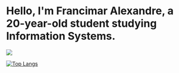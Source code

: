 # Hello, I'm Francimar Alexandre, a 20-year-old student studying Information Systems.

<picture>
  <source
    srcset="https://github-readme-stats.vercel.app/api?username=ApenasUDev&show_icons=true&theme=dark"
    media="(prefers-color-scheme: dark)"
  />
  <source
    srcset="https://github-readme-stats.vercel.app/api?username=ApenasUDev&show_icons=true"
    media="(prefers-color-scheme: light), (prefers-color-scheme: no-preference)"
  />
  <img src="https://github-readme-stats.vercel.app/api?username=ApenasUDev&show_icons=true" />
</picture>

[![Top Langs](https://github-readme-stats.vercel.app/api/top-langs/?username=ApenasUDev&layout=donut-vertical)](https://github.com/anuraghazra/github-readme-stats)
